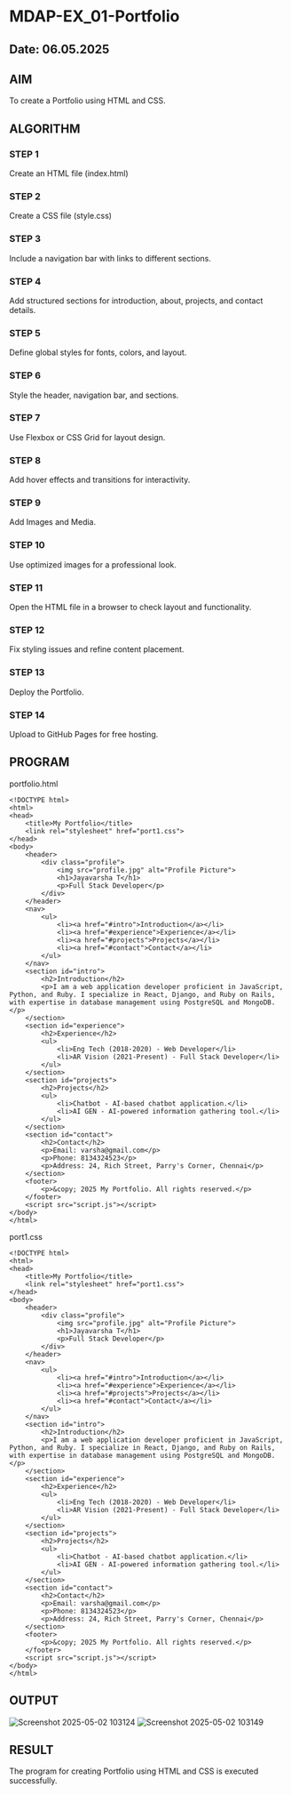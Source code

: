 # MDAP-EX_01-Portfolio
## Date: 06.05.2025

## AIM
To create a Portfolio using HTML and CSS.

## ALGORITHM
### STEP 1
Create an HTML file (index.html)

### STEP 2
Create a CSS file (style.css)

### STEP 3
Include a navigation bar with links to different sections.

### STEP 4
Add structured sections for introduction, about, projects, and contact details.

### STEP 5
Define global styles for fonts, colors, and layout.

### STEP 6
Style the header, navigation bar, and sections.

### STEP 7
Use Flexbox or CSS Grid for layout design.

### STEP 8
Add hover effects and transitions for interactivity.

### STEP 9
Add Images and Media.

### STEP 10
Use optimized images for a professional look.

### STEP 11
Open the HTML file in a browser to check layout and functionality.

### STEP 12
Fix styling issues and refine content placement.

### STEP 13
Deploy the Portfolio.

### STEP 14
Upload to GitHub Pages for free hosting.

## PROGRAM
portfolio.html
```
<!DOCTYPE html>
<html>
<head>
    <title>My Portfolio</title>
    <link rel="stylesheet" href="port1.css">
</head>
<body>
    <header>
        <div class="profile">
            <img src="profile.jpg" alt="Profile Picture">
            <h1>Jayavarsha T</h1>
            <p>Full Stack Developer</p>
        </div>
    </header>
    <nav>
        <ul>
            <li><a href="#intro">Introduction</a></li>
            <li><a href="#experience">Experience</a></li>
            <li><a href="#projects">Projects</a></li>
            <li><a href="#contact">Contact</a></li>
        </ul>
    </nav>
    <section id="intro">
        <h2>Introduction</h2>
        <p>I am a web application developer proficient in JavaScript, Python, and Ruby. I specialize in React, Django, and Ruby on Rails, with expertise in database management using PostgreSQL and MongoDB.</p>
    </section>
    <section id="experience">
        <h2>Experience</h2>
        <ul>
            <li>Eng Tech (2018-2020) - Web Developer</li>
            <li>AR Vision (2021-Present) - Full Stack Developer</li>
        </ul>
    </section>
    <section id="projects">
        <h2>Projects</h2>
        <ul>
            <li>Chatbot - AI-based chatbot application.</li>
            <li>AI GEN - AI-powered information gathering tool.</li>
        </ul>
    </section>
    <section id="contact">
        <h2>Contact</h2>
        <p>Email: varsha@gmail.com</p>
        <p>Phone: 8134324523</p>
        <p>Address: 24, Rich Street, Parry's Corner, Chennai</p>
    </section>
    <footer>
        <p>&copy; 2025 My Portfolio. All rights reserved.</p>
    </footer>
    <script src="script.js"></script>
</body>
</html>
```
port1.css
```
<!DOCTYPE html>
<html>
<head>
    <title>My Portfolio</title>
    <link rel="stylesheet" href="port1.css">
</head>
<body>
    <header>
        <div class="profile">
            <img src="profile.jpg" alt="Profile Picture">
            <h1>Jayavarsha T</h1>
            <p>Full Stack Developer</p>
        </div>
    </header>
    <nav>
        <ul>
            <li><a href="#intro">Introduction</a></li>
            <li><a href="#experience">Experience</a></li>
            <li><a href="#projects">Projects</a></li>
            <li><a href="#contact">Contact</a></li>
        </ul>
    </nav>
    <section id="intro">
        <h2>Introduction</h2>
        <p>I am a web application developer proficient in JavaScript, Python, and Ruby. I specialize in React, Django, and Ruby on Rails, with expertise in database management using PostgreSQL and MongoDB.</p>
    </section>
    <section id="experience">
        <h2>Experience</h2>
        <ul>
            <li>Eng Tech (2018-2020) - Web Developer</li>
            <li>AR Vision (2021-Present) - Full Stack Developer</li>
        </ul>
    </section>
    <section id="projects">
        <h2>Projects</h2>
        <ul>
            <li>Chatbot - AI-based chatbot application.</li>
            <li>AI GEN - AI-powered information gathering tool.</li>
        </ul>
    </section>
    <section id="contact">
        <h2>Contact</h2>
        <p>Email: varsha@gmail.com</p>
        <p>Phone: 8134324523</p>
        <p>Address: 24, Rich Street, Parry's Corner, Chennai</p>
    </section>
    <footer>
        <p>&copy; 2025 My Portfolio. All rights reserved.</p>
    </footer>
    <script src="script.js"></script>
</body>
</html>
```
## OUTPUT
![Screenshot 2025-05-02 103124](https://github.com/user-attachments/assets/1edd86d9-0ab5-4253-9fb7-61d7ad3d979e)
![Screenshot 2025-05-02 103149](https://github.com/user-attachments/assets/a2e44290-b190-4d4c-b34e-17fafadfc023)


## RESULT
The program for creating Portfolio using HTML and CSS is executed successfully.
